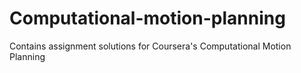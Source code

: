 # Computational-motion-planning
Contains assignment solutions for Coursera's Computational Motion Planning
